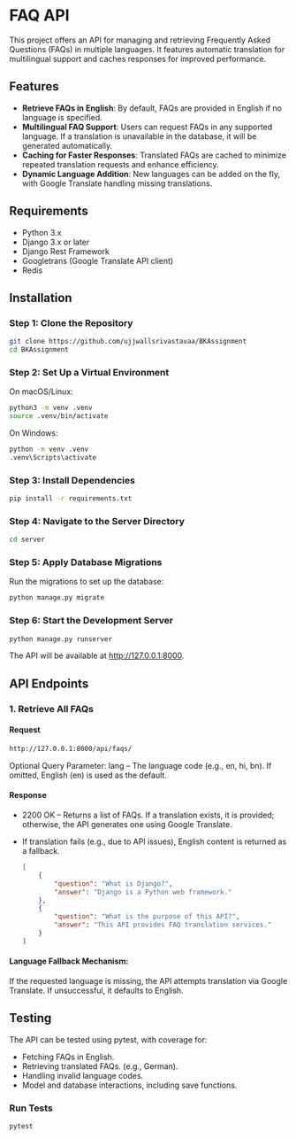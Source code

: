 # FAQ API

This project offers an API for managing and retrieving Frequently Asked Questions (FAQs) in multiple languages. It features automatic translation for multilingual support and caches responses for improved performance.

## Features

- **Retrieve FAQs in English**: By default, FAQs are provided in English if no language is specified.
- **Multilingual FAQ Support**: Users can request FAQs in any supported language. If a translation is unavailable in the database, it will be generated automatically.
- **Caching for Faster Responses**: Translated FAQs are cached to minimize repeated translation requests and enhance efficiency.
- **Dynamic Language Addition**: New languages can be added on the fly, with Google Translate handling missing translations.

## Requirements

- Python 3.x
- Django 3.x or later
- Django Rest Framework
- Googletrans (Google Translate API client)
- Redis 

## Installation

### Step 1: Clone the Repository

  ```bash
  git clone https://github.com/ujjwallsrivastavaa/BKAssignment
  cd BKAssignment
  ```
### Step 2: Set Up a Virtual Environment
On macOS/Linux:

```bash
python3 -m venv .venv
source .venv/bin/activate
```
On Windows:

```bash
python -m venv .venv
.venv\Scripts\activate
```

### Step 3: Install Dependencies

```bash
pip install -r requirements.txt
```

### Step 4: Navigate to the Server Directory

```bash
cd server
```

### Step 5: Apply Database Migrations
Run the migrations to set up the database:

```bash
python manage.py migrate
```

### Step 6: Start the Development Server

```bash
python manage.py runserver
```
The API will be available at http://127.0.0.1:8000.

## API Endpoints
### 1. Retrieve All FAQs
#### Request
```bash
http://127.0.0.1:8000/api/faqs/ 
```
Optional Query Parameter: lang – The language code (e.g., en, hi, bn). If omitted, English (en) is used as the default.

#### Response
- 2200 OK – Returns a list of FAQs. If a translation exists, it is provided; otherwise, the API generates one using Google Translate.
- If translation fails (e.g., due to API issues), English content is returned as a fallback.


  ```json
  [
      {
          "question": "What is Django?",
          "answer": "Django is a Python web framework."
      },
      {
          "question": "What is the purpose of this API?",
          "answer": "This API provides FAQ translation services."
      }
  ]
  ```
#### Language Fallback Mechanism:

If the requested language is missing, the API attempts translation via Google Translate. If unsuccessful, it defaults to English.

## Testing

The API can be tested using pytest, with coverage for:

- Fetching FAQs in English.
- Retrieving translated FAQs. (e.g., German).
- Handling invalid language codes.
- Model and database interactions, including save functions.

### Run Tests

```bash
pytest
```

